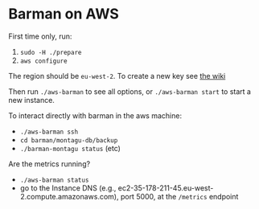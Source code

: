 # Barman on AWS
First time only, run:

1. `sudo -H ./prepare`
2. `aws configure`

The region should be `eu-west-2`.  To create a new key see [the wiki](https://github.com/vimc/vimc-wiki/wiki/AWS-things)

Then run `./aws-barman` to see all options, or `./aws-barman start` to start a
new instance.

To interact directly with barman in the aws machine:

* `./aws-barman ssh`
* `cd barman/montagu-db/backup`
* `./barman-montagu status` (etc)

Are the metrics running?

* `./aws-barman status`
* go to the Instance DNS (e.g., ec2-35-178-211-45.eu-west-2.compute.amazonaws.com), port 5000, at the `/metrics` endpoint
